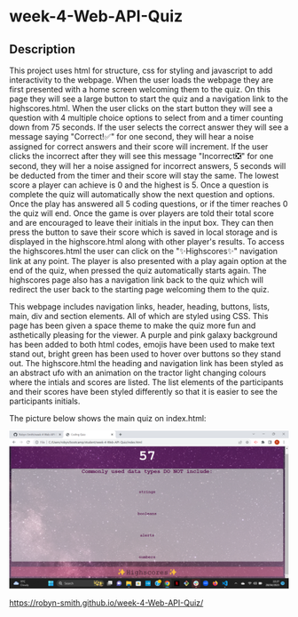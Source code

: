 # week-4-Web-API-Quiz
## Description

This project uses html for structure, css for styling and javascript to add interactivity to the webpage. When the user loads the webpage they are first presented with a home screen welcoming them to the quiz. On this page they will see a large button to start the quiz and a navigation link to the highscores.html. When the user clicks on the start button they will see a question with 4 multiple choice options to select from and a timer counting down from 75 seconds. If the user selects the correct answer they will see a message saying "Correct!✅" for one second, they will hear a noise assigned for correct answers and their score will increment. If the user clicks the incorrect after they will see this message "Incorrect❎" for one second, they will her a noise assigned for incorrect answers, 5 seconds will be deducted from the timer and their score will stay the same. The lowest score a player can achieve is 0 and the highest is 5. Once a question is complete the quiz will automatically show the next question and options. Once the play has answered all 5 coding questions, or if the timer reaches 0 the quiz will end. Once the game is over players are told their total score and are encouraged to leave their initials in the input box. They can then press the button to save their score which is saved in local storage and is displayed in the highscore.html along with other player's results. To access the highscores.html the user can click on the "✨Highscores✨" navigation link at any point. The player is also presented with a play again option at the end of the quiz, when pressed the quiz automatically starts again. The highscores page also has a navigation link back to the quiz which will redirect the user back to the starting page welcoming them to the quiz.

This webpage includes navigation links, header, heading, buttons, lists, main, div and section elements. All of which are styled using CSS. This page has been given a space theme to make the quiz more fun and asthetically pleasing for the viewer. A purple and pink galaxy background has been added to both html codes, emojis have been used to make text stand out, bright green has been used to hover over buttons so they stand out. The highscore.html the heading and navigation link has been styled as an abstract ufo with an animation on the tractor light changing colours where the intials and scores are listed. The list elements of the participants and their scores have been styled differently so that it is easier to see the participants initials. 

The picture below shows the main quiz on index.html:

![A screenshot of the coding quiz, consiting of a timer within the purple header, a question and options for the user to choose from, a link to the highscores page with a pink background and a space themed background.](/assets/screenshot-quiz.png)


https://robyn-smith.github.io/week-4-Web-API-Quiz/
